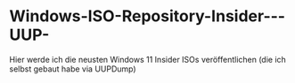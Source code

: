# Windows-ISO-Repository-Insider---UUP-
Hier werde ich die neusten Windows 11 Insider ISOs veröffentlichen (die ich selbst gebaut habe via UUPDump)
